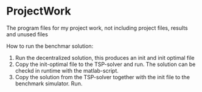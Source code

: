 # ProjectWork
The program files for my project work, not including project files, results and unused files

How to run the benchmar solution:
1) Run the decentralized solution, this produces an init and init optimal file
2) Copy the init-optimal file to the TSP-solver and run. The solution can be checkd in runtime with the matlab-script.
3) Copy the solution from the TSP-solver together with the init file to the benchmark simulator. Run.
